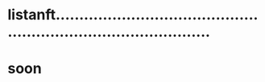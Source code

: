 # listanft......................................................................................
# soon
